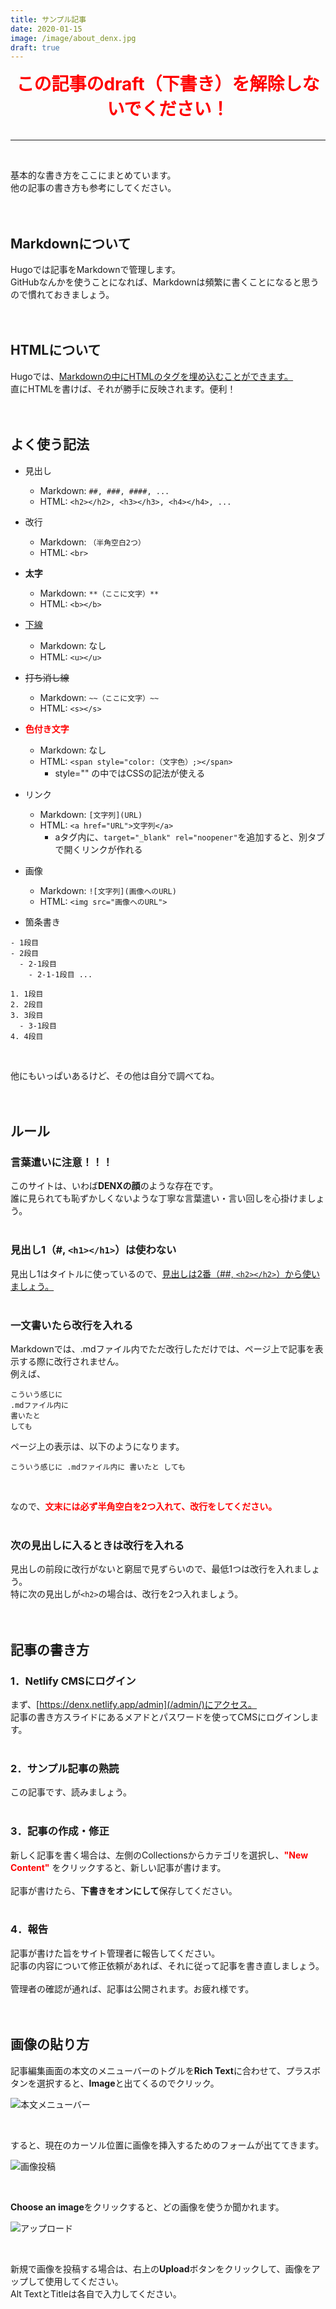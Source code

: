 ```yaml
---
title: サンプル記事
date: 2020-01-15
image: /image/about_denx.jpg
draft: true
---
```


<center><span style="color: red; font-weight: bold; font-size: 2em;">この記事のdraft（下書き）を解除しないでください！</span></center>
<br>
<hr>
<br>

基本的な書き方をここにまとめています。  
他の記事の書き方も参考にしてください。  
<br>
<br>

## Markdownについて
Hugoでは記事をMarkdownで管理します。  
GitHubなんかを使うことになれば、Markdownは頻繁に書くことになると思うので慣れておきましょう。  
<br>
<br>

## HTMLについて
Hugoでは、<u>Markdownの中にHTMLのタグを埋め込むことができます。</u>  
直にHTMLを書けば、それが勝手に反映されます。便利！  
<br>
<br>

## よく使う記法
- 見出し
  - Markdown: `##, ###, ####, ...`
  - HTML: `<h2></h2>, <h3></h3>, <h4></h4>, ...`
- 改行
  - Markdown: `（半角空白2つ）`
  - HTML: `<br>`
- <b>太字</b>
  - Markdown: `**（ここに文字）**`
  - HTML: `<b></b>`
- <u>下線</u>
  - Markdown: なし
  - HTML: `<u></u>`
- <s>打ち消し線</s>
  - Markdown: `~~（ここに文字）~~`
  - HTML: `<s></s>`
- <span style="color: red; font-weight: bold;">色付き文字</span>
  - Markdown: なし
  - HTML: `<span style="color:（文字色）;></span>`
    - style="" の中ではCSSの記法が使える
- リンク
  - Markdown: `[文字列](URL)`
  - HTML: `<a href="URL">文字列</a>`
    - aタグ内に、`target="_blank" rel="noopener"`を追加すると、別タブで開くリンクが作れる
- 画像
  - Markdown: `![文字列](画像へのURL)`
  - HTML: `<img src="画像へのURL">`

- 箇条書き

```
- 1段目
- 2段目
  - 2-1段目
    - 2-1-1段目 ...
```

```
1. 1段目
2. 2段目
3. 3段目
  - 3-1段目
4. 4段目
```

<br>

他にもいっぱいあるけど、その他は自分で調べてね。  
<br>
<br>

## ルール
### 言葉遣いに注意！！！
このサイトは、いわば<b>DENXの顔</b>のような存在です。  
誰に見られても恥ずかしくないような丁寧な言葉遣い・言い回しを心掛けましょう。  
<br>

### 見出し1（#, `<h1></h1>`）は使わない
見出し1はタイトルに使っているので、<u>見出しは2番（##, `<h2></h2>`）から使いましょう。</u>  
<br>

### 一文書いたら改行を入れる
Markdownでは、.mdファイル内でただ改行しただけでは、ページ上で記事を表示する際に改行されません。  
例えば、  

```
こういう感じに
.mdファイル内に
書いたと
しても
```

ページ上の表示は、以下のようになります。  

```
こういう感じに .mdファイル内に 書いたと しても
```

<br>

なので、<span style="color: red; font-weight: bold;">文末には必ず半角空白を2つ入れて、改行をしてください。</span>  
<br>

### 次の見出しに入るときは改行を入れる
見出しの前段に改行がないと窮屈で見ずらいので、最低1つは改行を入れましょう。  
特に次の見出しが`<h2>`の場合は、改行を2つ入れましょう。  
<br>
<br>

## 記事の書き方
### 1．Netlify CMSにログイン
まず、[https://denx.netlify.app/admin](/admin/)にアクセス。  
記事の書き方スライドにあるメアドとパスワードを使ってCMSにログインします。  
<br>

### 2．サンプル記事の熟読
この記事です、読みましょう。  
<br>

### 3．記事の作成・修正
新しく記事を書く場合は、左側のCollectionsからカテゴリを選択し、<span style="color: red; font-weight: bold;">"New Content"</span> をクリックすると、新しい記事が書けます。  
<br>
記事が書けたら、<b>下書きをオンにして</b>保存してください。  
<br>

### 4．報告
記事が書けた旨をサイト管理者に報告してください。  
記事の内容について修正依頼があれば、それに従って記事を書き直しましょう。  
<br>
管理者の確認が通れば、記事は公開されます。お疲れ様です。  
<br>
<br>

## 画像の貼り方
記事編集画面の本文のメニューバーのトグルを<b>Rich Text</b>に合わせて、プラスボタンを選択すると、<b>Image</b>と出てくるのでクリック。  

![本文メニューバー](/image/text_menu.jpg "本文メニューバー")

<br>

すると、現在のカーソル位置に画像を挿入するためのフォームが出ててきます。  

![画像投稿](/image/image_form.jpg "画像投稿")

<br>

<b>Choose an image</b>をクリックすると、どの画像を使うか聞かれます。  

![アップロード](/image/upload.jpg "アップロード")

<br>

新規で画像を投稿する場合は、右上の<b>Upload</b>ボタンをクリックして、画像をアップして使用してください。  
Alt TextとTitleは各自で入力してください。  